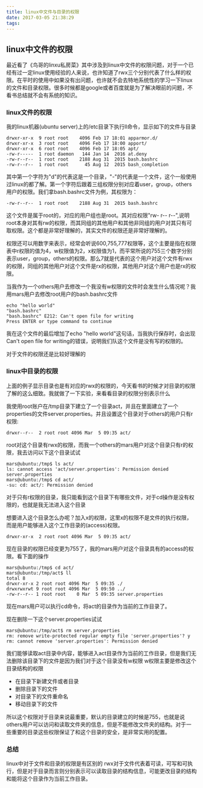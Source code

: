 ```yaml
---
title: linux中文件与目录的权限
date: 2017-03-05 21:38:29
tags:
---
```

## linux中文件的权限

最近看了《鸟哥的linxu私房菜》其中涉及到linux中文件的权限问题，对于一个已经有过一定linux使用经验的人来说，也许知道了rwx三个分别代表了什么样的权限。在平时的使用中如果没有出问题，也许就不会去特地系统性的学习一下linux的文件和目录权限。很多时候都是google或者百度就是为了解决眼前的问题，不看书总结就不会有系统的知识。

### linux文件的权限
我的linux机器(ubuntu server)上的/etc目录下执行ll命令，显示如下的文件与目录

```
drwxr-xr-x  9 root root    4096 Feb 17 18:01 apparmor.d/
drwxr-xr-x  3 root root    4096 Feb 17 18:00 apport/
drwxr-xr-x  6 root root    4096 Feb 17 18:05 apt/
-rw-r-----  1 root daemon   144 Jan 14  2016 at.deny
-rw-r--r--  1 root root    2188 Aug 31  2015 bash.bashrc
-rw-r--r--  1 root root      45 Aug 12  2015 bash_completion
```

其中第一个字符为"d"的代表这是一个目录，"-"的代表是一个文件，这个一般使用过linux的都了解。第一个字符后跟着三组权限分别对应着user，group，others用户的权限。我们拿bash.bashrc文件为例，其权限为：

````
-rw-r--r--  1 root root    2188 Aug 31  2015 bash.bashrc
````

这个文件是属于root的，对应的用户组也是root。其对应权限"rw- r-- r--",说明root本身对其有rw的权限，而其同组的其他用户和其他非同组的用户对其只有可取权限。这个都是非常好理解的，其实文件的权限还是非常好理解的。

权限还可以用数字来表示，经常会听说600,755,777权限等，这个主要是指在权限表中r权限的值为4，w权限值为2，x权限值为1，而平常所说的755三个数字分别表示user，group，others的权限。那么7就是代表的这个用户对这个文件有rwx的权限，同组的其他用户对这个文件是rx的权限，其他用户对这个用户也是rx的权限。

当我作为一个others用户去修改一个我没有w权限的文件时会发生什么情况呢？我用mars用户去修改root用户的bash.bashrc文件

```
echo "hello world"
"bash.bashrc"
"bash.bashrc" E212: Can't open file for writing
Press ENTER or type command to continue

```
我在这个文件的最后增加了echo "hello world"这句话，当我执行保存时，会出现Can't open file for writing的错误，说明我们队这个文件是没有写的权限的。

对于文件的权限还是比较好理解的

### linux中目录的权限

上面的例子显示目录也是有对应的rwx的权限的，今天看书的时候才对目录的权限了解的这么细致。我就做了一下实验，来看看目录的权限分别表示什么

我使用root账户在/tmp目录下建立了一个目录act，并且在里面建立了一个properties的文件server.properties。并且设置这个目录对于others的用户只有r权限:

```
drwxr--r--  2 root root 4096 Mar  5 09:35 act/
```

root对这个目录有rwx的权限，而我一个others的mars用户对这个目录只有r的权限，我去访问以下这个目录试试

```
mars@ubuntu:/tmp$ ls act/
ls: cannot access 'act/server.properties': Permission denied
server.properties
mars@ubuntu:/tmp$ cd act/
-su: cd: act/: Permission denied
```

 对于只有r权限的目录，我只能看到这个目录下有哪些文件，对于cd操作是没有权限的，也就是我无法进入这个目录

 想要进入这个目录怎么办呢？加入x的权限，这里x的权限不是文件的执行权限，而是用户能够进入这个工作目录的(access)权限。

 ```
 drwxr-xr-x  2 root root 4096 Mar  5 09:35 act/
 ```
 现在目录的权限已经变更为755了，我的mars用户对这个目录具有的access的权限。看下面的操作

 ```
mars@ubuntu:/tmp$ cd act/
mars@ubuntu:/tmp/act$ ll
total 8
drwxr-xr-x 2 root root 4096 Mar  5 09:35 ./
drwxrwxrwt 9 root root 4096 Mar  5 09:50 ../
-rw-r--r-- 1 root root    0 Mar  5 09:35 server.properties
 ```

现在mars用户可以执行cd命令，将act的目录作为当前的工作目录了。

现在删除一下这个server.properties试试

```
mars@ubuntu:/tmp/act$ rm server.properties 
rm: remove write-protected regular empty file 'server.properties'? y
rm: cannot remove 'server.properties': Permission denied
```
我们能够读取act目录中内容，能够进入act目录作为当前的工作目录，但是我们无法删除该目录下的文件是因为我们对于这个目录没有w权限
w权限主要是修改这个目录结构的权限

* 在目录下新建文件或者目录
* 删除目录下的文件
* 对目录下的文件重命名
* 移动目录下的文件

所以这个权限对于目录来说最重要，默认的目录建立的时候是755，也就是说others用户可以访问和读取文件夹的信息，但是不能修改文件夹的结构。对于一些重要的目录这些权限保证了和这个目录的安全，是非常实用的配置。

### 总结
linux中对于文件和目录的权限是有区别的
rwx对于文件代表着可读，可写和可执行，但是对于目录而言则分别表示可以读取目录的结构信息，可能更改目录的结构和能将这个目录作为当前工作目录。
